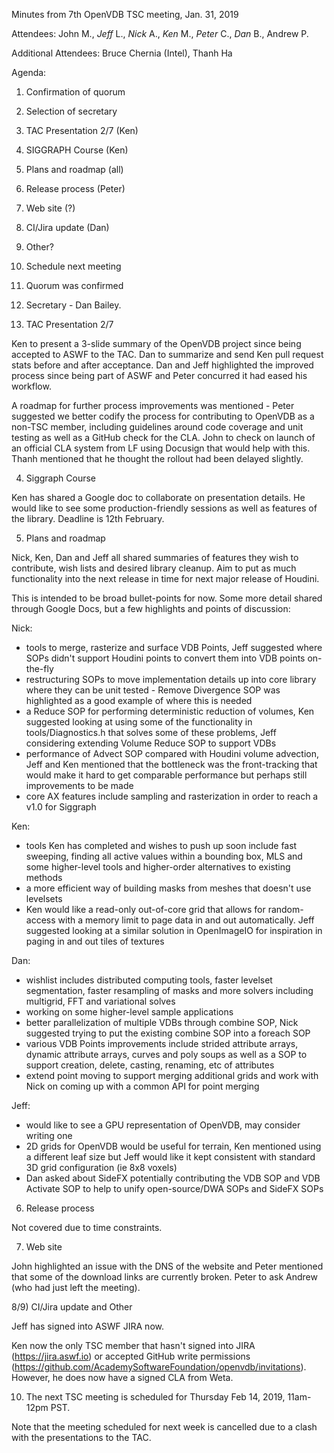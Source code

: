 Minutes from 7th OpenVDB TSC meeting, Jan. 31, 2019

Attendees: John M., *Jeff* L., *Nick* A., *Ken* M., *Peter* C., *Dan* B., Andrew P.

Additional Attendees: Bruce Chernia (Intel), Thanh Ha

Agenda:

1) Confirmation of quorum
2) Selection of secretary
3) TAC Presentation 2/7 (Ken)
4) SIGGRAPH Course (Ken)
5) Plans and roadmap (all)
6) Release process (Peter)
7) Web site (?)
8) CI/Jira update (Dan)
9) Other?
10) Schedule next meeting

1) Quorum was confirmed

2) Secretary - Dan Bailey.

3) TAC Presentation 2/7

Ken to present a 3-slide summary of the OpenVDB project since being accepted to
ASWF to the TAC. Dan to summarize and send Ken pull request stats before and
after acceptance. Dan and Jeff highlighted the improved process since being part
of ASWF and Peter concurred it had eased his workflow.

A roadmap for further process improvements was mentioned - Peter suggested we
better codify the process for contributing to OpenVDB as a non-TSC member,
including guidelines around code coverage and unit testing as well as a GitHub
check for the CLA. John to check on launch of an official CLA system from LF
using Docusign that would help with this. Thanh mentioned that he thought the
rollout had been delayed slightly.

4) Siggraph Course

Ken has shared a Google doc to collaborate on presentation details. He would
like to see some production-friendly sessions as well as features of the
library. Deadline is 12th February.

5) Plans and roadmap

Nick, Ken, Dan and Jeff all shared summaries of features they wish to
contribute, wish lists and desired library cleanup. Aim to put as much
functionality into the next release in time for next major release of Houdini.

This is intended to be broad bullet-points for now. Some more detail shared
through Google Docs, but a few highlights and points of discussion:

Nick:

* tools to merge, rasterize and surface VDB Points, Jeff suggested where SOPs
didn't support Houdini points to convert them into VDB points on-the-fly
* restructuring SOPs to move implementation details up into core library where
they can be unit tested - Remove Divergence SOP was highlighted as a good
example of where this is needed
* a Reduce SOP for performing deterministic reduction of volumes, Ken suggested
looking at using some of the functionality in tools/Diagnostics.h that solves
some of these problems, Jeff considering extending Volume Reduce SOP to support
VDBs
* performance of Advect SOP compared with Houdini volume advection, Jeff and Ken
mentioned that the bottleneck was the front-tracking that would make it hard to
get comparable performance but perhaps still improvements to be made
* core AX features include sampling and rasterization in order to reach a v1.0
for Siggraph

Ken:

* tools Ken has completed and wishes to push up soon include fast sweeping,
finding all active values within a bounding box, MLS and some higher-level
tools and higher-order alternatives to existing methods
* a more efficient way of building masks from meshes that doesn't use levelsets
* Ken would like a read-only out-of-core grid that allows for random-access with
a memory limit to page data in and out automatically. Jeff suggested looking at
a similar solution in OpenImageIO for inspiration in paging in and out tiles of
textures

Dan:

* wishlist includes distributed computing tools, faster levelset segmentation,
faster resampling of masks and more solvers including multigrid, FFT and
variational solves
* working on some higher-level sample applications
* better parallelization of multiple VDBs through combine SOP, Nick suggested
trying to put the existing combine SOP into a foreach SOP
* various VDB Points improvements include strided attribute arrays, dynamic
attribute arrays, curves and poly soups as well as a SOP to support creation,
delete, casting, renaming, etc of attributes
* extend point moving to support merging additional grids and work with Nick on
coming up with a common API for point merging

Jeff:

* would like to see a GPU representation of OpenVDB, may consider writing one
* 2D grids for OpenVDB would be useful for terrain, Ken mentioned using a
different leaf size but Jeff would like it kept consistent with standard 3D grid
configuration (ie 8x8 voxels)
* Dan asked about SideFX potentially contributing the VDB SOP and VDB Activate
SOP to help to unify open-source/DWA SOPs and SideFX SOPs

6) Release process

Not covered due to time constraints.

7) Web site

John highlighted an issue with the DNS of the website and Peter mentioned that
some of the download links are currently broken. Peter to ask Andrew (who had
just left the meeting).

8/9) CI/Jira update and Other

Jeff has signed into ASWF JIRA now.

Ken now the only TSC member that hasn't signed into JIRA (https://jira.aswf.io)
or accepted GitHub write permissions
(https://github.com/AcademySoftwareFoundation/openvdb/invitations). However, he
does now have a signed CLA from Weta.

10) The next TSC meeting is scheduled for Thursday Feb 14, 2019, 11am-12pm PST.

Note that the meeting scheduled for next week is cancelled due to a clash with
the presentations to the TAC.
